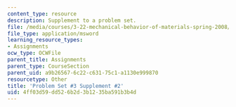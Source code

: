 ```yaml
---
content_type: resource
description: Supplement to a problem set.
file: /media/courses/3-22-mechanical-behavior-of-materials-spring-2008/4ff03d59dd526b2d3b1235ba591b3b4d_3_2.xls
file_type: application/msword
learning_resource_types:
- Assignments
ocw_type: OCWFile
parent_title: Assignments
parent_type: CourseSection
parent_uid: a9b26567-6c22-c631-75c1-a1130e999870
resourcetype: Other
title: 'Problem Set #3 Supplement #2'
uid: 4ff03d59-dd52-6b2d-3b12-35ba591b3b4d
---
```

